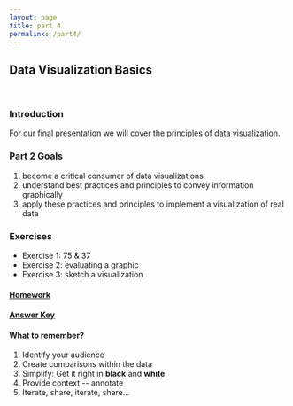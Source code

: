 ```yaml
---
layout: page
title: part 4
permalink: /part4/
---
```


## Data Visualization Basics
<br>

### Introduction  
For our final presentation we will cover the principles of data visualization.


###  Part 2 Goals  
1. become a critical consumer of data visualizations
2. understand best practices and principles to convey information graphically
3. apply these practices and principles to implement a visualization of real data


### Exercises
- Exercise 1: 75 & 37 
- Exercise 2: evaluating a graphic
- Exercise 3: sketch a visualization

#### [Homework](https://github.com/GeoCenter/StataTraining/blob/master/Day4/DoFiles/visualizationWarmup.do)  

#### [Answer Key](https://github.com/GeoCenter/StataTraining/blob/master/Day4/DoFiles/visualizationWarmup_answers.do)  

#### What to remember?
1. Identify your audience
2. Create comparisons within the data
3. Simplify: Get it right in __black__ and __white__
4. Provide context -- annotate
5. Iterate, share, iterate, share...